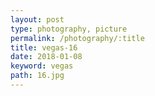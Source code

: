 ```yaml
---
layout: post
type: photography, picture
permalink: /photography/:title
title: vegas-16
date: 2018-01-08
keyword: vegas
path: 16.jpg
---
```



